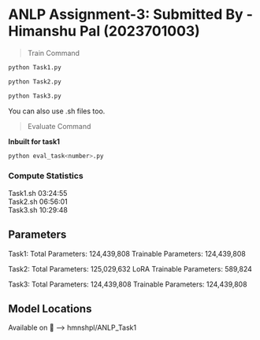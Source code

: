 # ANLP Assignment-3: Submitted By -Himanshu Pal (2023701003)

> Train Command
```python
python Task1.py
```
```python
python Task2.py
```
```python
python Task3.py
```

You can also use .sh files too.

> Evaluate Command

**Inbuilt for task1**

```python
python eval_task<number>.py
```

### Compute Statistics
Task1.sh   03:24:55  
Task2.sh   06:56:01   
Task3.sh   10:29:48  

## Parameters
Task1:
Total Parameters: 124,439,808
Trainable Parameters: 124,439,808

Task2:
Total Parameters: 125,029,632
LoRA Trainable Parameters: 589,824


Task3:
Total Parameters: 124,439,808
Trainable Parameters: 124,439,808


## Model Locations
Available on 🤗 --> hmnshpl/ANLP_Task1